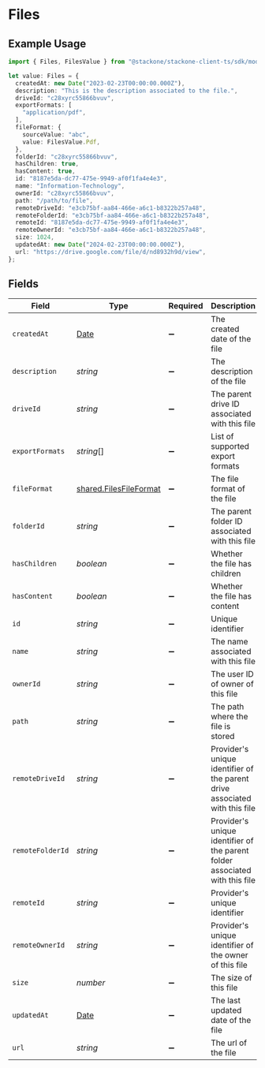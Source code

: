 # Files

## Example Usage

```typescript
import { Files, FilesValue } from "@stackone/stackone-client-ts/sdk/models/shared";

let value: Files = {
  createdAt: new Date("2023-02-23T00:00:00.000Z"),
  description: "This is the description associated to the file.",
  driveId: "c28xyrc55866bvuv",
  exportFormats: [
    "application/pdf",
  ],
  fileFormat: {
    sourceValue: "abc",
    value: FilesValue.Pdf,
  },
  folderId: "c28xyrc55866bvuv",
  hasChildren: true,
  hasContent: true,
  id: "8187e5da-dc77-475e-9949-af0f1fa4e4e3",
  name: "Information-Technology",
  ownerId: "c28xyrc55866bvuv",
  path: "/path/to/file",
  remoteDriveId: "e3cb75bf-aa84-466e-a6c1-b8322b257a48",
  remoteFolderId: "e3cb75bf-aa84-466e-a6c1-b8322b257a48",
  remoteId: "8187e5da-dc77-475e-9949-af0f1fa4e4e3",
  remoteOwnerId: "e3cb75bf-aa84-466e-a6c1-b8322b257a48",
  size: 1024,
  updatedAt: new Date("2024-02-23T00:00:00.000Z"),
  url: "https://drive.google.com/file/d/nd8932h9d/view",
};
```

## Fields

| Field                                                                                         | Type                                                                                          | Required                                                                                      | Description                                                                                   | Example                                                                                       |
| --------------------------------------------------------------------------------------------- | --------------------------------------------------------------------------------------------- | --------------------------------------------------------------------------------------------- | --------------------------------------------------------------------------------------------- | --------------------------------------------------------------------------------------------- |
| `createdAt`                                                                                   | [Date](https://developer.mozilla.org/en-US/docs/Web/JavaScript/Reference/Global_Objects/Date) | :heavy_minus_sign:                                                                            | The created date of the file                                                                  | 2023-02-23T00:00:00.000Z                                                                      |
| `description`                                                                                 | *string*                                                                                      | :heavy_minus_sign:                                                                            | The description of the file                                                                   | This is the description associated to the file.                                               |
| `driveId`                                                                                     | *string*                                                                                      | :heavy_minus_sign:                                                                            | The parent drive ID associated with this file                                                 | c28xyrc55866bvuv                                                                              |
| `exportFormats`                                                                               | *string*[]                                                                                    | :heavy_minus_sign:                                                                            | List of supported export formats                                                              | [<br/>"application/pdf"<br/>]                                                                 |
| `fileFormat`                                                                                  | [shared.FilesFileFormat](../../../sdk/models/shared/filesfileformat.md)                       | :heavy_minus_sign:                                                                            | The file format of the file                                                                   |                                                                                               |
| `folderId`                                                                                    | *string*                                                                                      | :heavy_minus_sign:                                                                            | The parent folder ID associated with this file                                                | c28xyrc55866bvuv                                                                              |
| `hasChildren`                                                                                 | *boolean*                                                                                     | :heavy_minus_sign:                                                                            | Whether the file has children                                                                 | true                                                                                          |
| `hasContent`                                                                                  | *boolean*                                                                                     | :heavy_minus_sign:                                                                            | Whether the file has content                                                                  | true                                                                                          |
| `id`                                                                                          | *string*                                                                                      | :heavy_minus_sign:                                                                            | Unique identifier                                                                             | 8187e5da-dc77-475e-9949-af0f1fa4e4e3                                                          |
| `name`                                                                                        | *string*                                                                                      | :heavy_minus_sign:                                                                            | The name associated with this file                                                            | Information-Technology                                                                        |
| `ownerId`                                                                                     | *string*                                                                                      | :heavy_minus_sign:                                                                            | The user ID of owner of this file                                                             | c28xyrc55866bvuv                                                                              |
| `path`                                                                                        | *string*                                                                                      | :heavy_minus_sign:                                                                            | The path where the file is stored                                                             | /path/to/file                                                                                 |
| `remoteDriveId`                                                                               | *string*                                                                                      | :heavy_minus_sign:                                                                            | Provider's unique identifier of the parent drive associated with this file                    | e3cb75bf-aa84-466e-a6c1-b8322b257a48                                                          |
| `remoteFolderId`                                                                              | *string*                                                                                      | :heavy_minus_sign:                                                                            | Provider's unique identifier of the parent folder associated with this file                   | e3cb75bf-aa84-466e-a6c1-b8322b257a48                                                          |
| `remoteId`                                                                                    | *string*                                                                                      | :heavy_minus_sign:                                                                            | Provider's unique identifier                                                                  | 8187e5da-dc77-475e-9949-af0f1fa4e4e3                                                          |
| `remoteOwnerId`                                                                               | *string*                                                                                      | :heavy_minus_sign:                                                                            | Provider's unique identifier of the owner of this file                                        | e3cb75bf-aa84-466e-a6c1-b8322b257a48                                                          |
| `size`                                                                                        | *number*                                                                                      | :heavy_minus_sign:                                                                            | The size of this file                                                                         | 1024                                                                                          |
| `updatedAt`                                                                                   | [Date](https://developer.mozilla.org/en-US/docs/Web/JavaScript/Reference/Global_Objects/Date) | :heavy_minus_sign:                                                                            | The last updated date of the file                                                             | 2024-02-23T00:00:00.000Z                                                                      |
| `url`                                                                                         | *string*                                                                                      | :heavy_minus_sign:                                                                            | The url of the file                                                                           | https://drive.google.com/file/d/nd8932h9d/view                                                |
